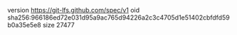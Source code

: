 version https://git-lfs.github.com/spec/v1
oid sha256:966186ed72e031d95a9ac765d94226a2c3c4705d1e51402cbfdfd59b0a35e5e8
size 27477
